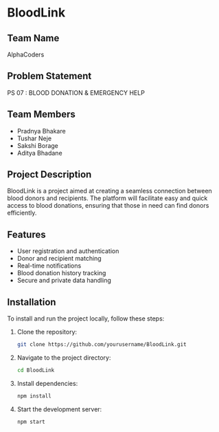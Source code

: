 # BloodLink

## Team Name
AlphaCoders

## Problem Statement
PS 07 : BLOOD DONATION & EMERGENCY HELP

## Team Members
- Pradnya Bhakare
- Tushar Neje
- Sakshi Borage
- Aditya Bhadane

## Project Description
BloodLink is a project aimed at creating a seamless connection between blood donors and recipients. The platform will facilitate easy and quick access to blood donations, ensuring that those in need can find donors efficiently.

## Features
- User registration and authentication
- Donor and recipient matching
- Real-time notifications
- Blood donation history tracking
- Secure and private data handling

## Installation
To install and run the project locally, follow these steps:

1. Clone the repository:
    ```bash
    git clone https://github.com/yourusername/BloodLink.git
    ```
2. Navigate to the project directory:
    ```bash
    cd BloodLink
    ```
3. Install dependencies:
    ```bash
    npm install
    ```
4. Start the development server:
    ```bash
    npm start
    ```


